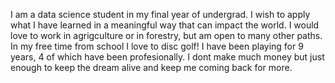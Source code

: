 I am a data science student in my final year of undergrad. I wish to apply what I have learned in a meaningful way that can impact the world. I would love to work in agrigculture or in forestry, but am open to many other paths. In my free time from school I love to disc golf! I have been playing for 9 years, 4 of which have been profesionally. I dont make much money but just enough to keep the dream alive and keep me coming back for more. 
